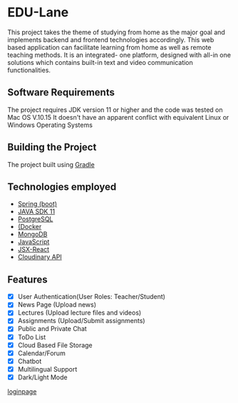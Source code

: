 # EDU-Lane

This project takes the theme of studying from home as the major
goal and implements backend and frontend technologies accordingly.
This web based application can facilitate learning from home as well as remote teaching methods.
It is an integrated- one platform, designed with all-in one solutions which contains built-in text and video communication functionalities.

## Software Requirements

The project requires JDK version 11 or higher and the code was tested on Mac OS V.10.15
It doesn't have an apparent conflict with equivalent Linux or Windows Operating Systems

## Building the Project
The project built using [Gradle](https://gradle.org)

## Technologies employed
- [Spring (boot)](https://spring.io/projects/spring-boot)
- [JAVA SDK 11](https://www.oracle.com/java/technologies/javase-jdk11-downloads.html)
- [PostgreSQL](https://www.postgresql.org/)
- [(Docker](https://www.docker.com/)
- [MongoDB](https://www.mongodb.com)
- [JavaScript](https://www.javascript.com/)
- [JSX-React](https://reactjs.org/)
- [Cloudinary API](https://cloudinary.com/) 


## Features

- [x] User Authentication(User Roles: Teacher/Student)
- [x] News Page (Upload news)
- [x] Lectures (Upload lecture files and videos)
- [x] Assignments (Upload/Submit assignments)
- [x] Public and Private Chat 
- [x] ToDo List
- [x] Cloud Based File Storage
- [x] Calendar/Forum
- [x] Chatbot
- [x] Multilingual Support
- [x] Dark/Light Mode

[loginpage](https://imgur.com/6Cx0fro)